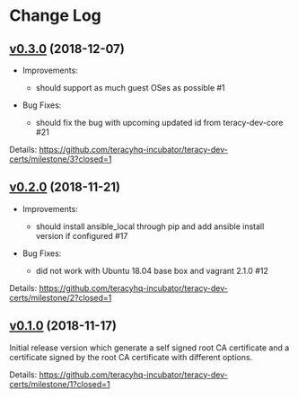 # Change Log

## [v0.3.0][] (2018-12-07)

- Improvements:
  + should support as much guest OSes as possible #1

- Bug Fixes:
  + should fix the bug with upcoming updated id from teracy-dev-core #21

Details: https://github.com/teracyhq-incubator/teracy-dev-certs/milestone/3?closed=1


## [v0.2.0][] (2018-11-21)

- Improvements:
  + should install ansible_local through pip and add ansible install version if configured #17

- Bug Fixes:
  + did not work with Ubuntu 18.04 base box and vagrant 2.1.0 #12


Details: https://github.com/teracyhq-incubator/teracy-dev-certs/milestone/2?closed=1


## [v0.1.0][] (2018-11-17)


Initial release version which generate a self signed root CA certificate and a certificate signed by
the root CA certificate with different options.


Details: https://github.com/teracyhq-incubator/teracy-dev-certs/milestone/1?closed=1


[v0.1.0]: https://github.com/teracyhq-incubator/teracy-dev-certs/milestone/1?closed=1
[v0.2.0]: https://github.com/teracyhq-incubator/teracy-dev-certs/milestone/2?closed=1
[v0.3.0]: https://github.com/teracyhq-incubator/teracy-dev-certs/milestone/3?closed=1
